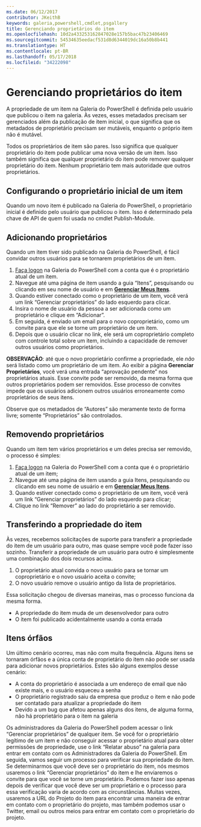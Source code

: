 ```yaml
---
ms.date: 06/12/2017
contributor: JKeithB
keywords: galeria,powershell,cmdlet,psgallery
title: Gerenciando proprietários do item
ms.openlocfilehash: 10d2a433253162847028e157b5bac47b23406469
ms.sourcegitcommit: 54534635eedacf531d8d6344019dc16a50b8b441
ms.translationtype: HT
ms.contentlocale: pt-BR
ms.lasthandoff: 05/17/2018
ms.locfileid: "34222098"
---
```

# <a name="managing-item-owners"></a>Gerenciando proprietários do item

A propriedade de um item na Galeria do PowerShell é definida pelo usuário que publicou o item na galeria.
Às vezes, esses metadados precisam ser gerenciados além da publicação de item inicial, o que significa que os metadados de proprietário precisam ser mutáveis, enquanto o próprio item não é mutável.

Todos os proprietários de item são pares.
Isso significa que qualquer proprietário do item pode publicar uma nova versão de um item. Isso também significa que qualquer proprietário do item pode remover qualquer proprietário do item.
Nenhum proprietário tem mais autoridade que outros proprietários.

## <a name="setting-an-items-initial-owner"></a>Configurando o proprietário inicial de um item

Quando um novo item é publicado na Galeria do PowerShell, o proprietário inicial é definido pelo usuário que publicou o item. Isso é determinado pela chave de API de quem foi usada no cmdlet Publish-Module.

## <a name="adding-owners"></a>Adicionando proprietários

Quando um item tiver sido publicado na Galeria do PowerShell, é fácil convidar outros usuários para se tornarem proprietários de um item.

1. [Faça logon](https://powershellgallery.com/users/account/LogOn) na Galeria do PowerShell com a conta que é o proprietário atual de um item.
2. Navegue até uma página de item usando a guia “Itens”, pesquisando ou clicando em seu nome de usuário e em [**Gerenciar Meus Itens**](https://www.powershellgallery.com/account/Packages).
3. Quando estiver conectado como o proprietário de um item, você verá um link “Gerenciar proprietários” do lado esquerdo para clicar.
4. Insira o nome de usuário da pessoa a ser adicionada como um proprietário e clique em “Adicionar”.
5. Em seguida, é enviado um email para o novo coproprietário, como um convite para que ele se torne um proprietário de um item.
6. Depois que o usuário clicar no link, ele será um coproprietário completo com controle total sobre um item, incluindo a capacidade de remover outros usuários como proprietários.

**OBSERVAÇÃO**: até que o novo proprietário confirme a propriedade, ele *não* será listado como um proprietário de um item.
Ao exibir a página **Gerenciar Proprietários**, você verá uma entrada “aprovação pendente” nos proprietários atuais.
Esse convite pode ser removido, da mesma forma que outros proprietários podem ser removidos.
Esse processo de convites impede que os usuários adicionem outros usuários erroneamente como proprietários de seus itens.

Observe que os metadados de “Autores” são meramente texto de forma livre; somente “Proprietários” são controlados.


## <a name="removing-owners"></a>Removendo proprietários

Quando um item tem vários proprietários e um deles precisa ser removido, o processo é simples:

1. [Faça logon](https://powershellgallery.com/users/account/LogOn) na Galeria do PowerShell com a conta que é o proprietário atual de um item;
2. Navegue até uma página de item usando a guia Itens, pesquisando ou clicando em seu nome de usuário e em [**Gerenciar Meus Itens**](https://www.powershellgallery.com/account/Packages).
3. Quando estiver conectado como o proprietário de um item, você verá um link “Gerenciar proprietários” do lado esquerdo para clicar;
4. Clique no link “Remover” ao lado do proprietário a ser removido.



## <a name="transferring-item-ownership"></a>Transferindo a propriedade do item

Às vezes, recebemos solicitações de suporte para transferir a propriedade do item de um usuário para outro, mas quase sempre você pode fazer isso sozinho.
Transferir a propriedade de um usuário para outro é simplesmente uma combinação dos dois recursos acima.

1. O proprietário atual convida o novo usuário para se tornar um coproprietário e o novo usuário aceita o convite;
2. O novo usuário remove o usuário antigo da lista de proprietários.

Essa solicitação chegou de diversas maneiras, mas o processo funciona da mesma forma.

- A propriedade do item muda de um desenvolvedor para outro
- O item foi publicado acidentalmente usando a conta errada


## <a name="orphaned-items"></a>Itens órfãos

Um último cenário ocorreu, mas não com muita frequência.
Alguns itens se tornaram órfãos e a única conta de proprietário do item não pode ser usada para adicionar novos proprietários.
Estes são alguns exemplos desse cenário:

- A conta do proprietário é associada a um endereço de email que não existe mais, e o usuário esqueceu a senha
- O proprietário registrado saiu da empresa que produz o item e não pode ser contatado para atualizar a propriedade do item
- Devido a um bug que afetou apenas alguns dos itens, de alguma forma, não há proprietário para o item na galeria

Os administradores da Galeria do PowerShell podem acessar o link “Gerenciar proprietários” de qualquer item.
Se você for o proprietário legítimo de um item e não conseguir acessar o proprietário atual para obter permissões de propriedade, use o link “Relatar abuso” na galeria para entrar em contato com os Administradores da Galeria do PowerShell.
Em seguida, vamos seguir um processo para verificar sua propriedade do item.
Se determinarmos que você deve ser o proprietário do item, nós mesmos usaremos o link “Gerenciar proprietários” do item e lhe enviaremos o convite para que você se torne um proprietário.
Podemos fazer isso apenas depois de verificar que você deve ser um proprietário e o processo para essa verificação varia de acordo com as circunstâncias.
Muitas vezes, usaremos a URL do Projeto do item para encontrar uma maneira de entrar em contato com o proprietário do projeto, mas também podemos usar o Twitter, email ou outros meios para entrar em contato com o proprietário do projeto.